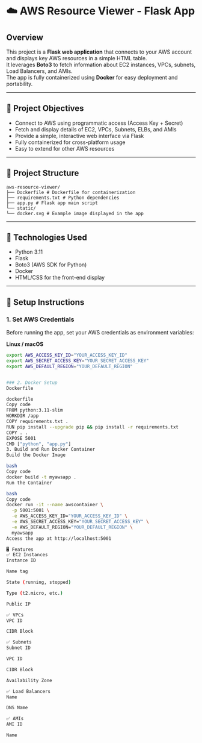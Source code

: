 # ☁️ AWS Resource Viewer - Flask App

## Overview

This project is a **Flask web application** that connects to your AWS account and displays key AWS resources in a simple HTML table.  
It leverages **Boto3** to fetch information about EC2 instances, VPCs, subnets, Load Balancers, and AMIs.  
The app is fully containerized using **Docker** for easy deployment and portability.

---

## 🎯 Project Objectives

- Connect to AWS using programmatic access (Access Key + Secret)
- Fetch and display details of EC2, VPCs, Subnets, ELBs, and AMIs
- Provide a simple, interactive web interface via Flask
- Fully containerized for cross-platform usage
- Easy to extend for other AWS resources

---

## 📁 Project Structure

```
aws-resource-viewer/
├── Dockerfile # Dockerfile for containerization
├── requirements.txt # Python dependencies
├── app.py # Flask app main script
└── static/
└── docker.svg # Example image displayed in the app
```

---

## 🧰 Technologies Used

- Python 3.11
- Flask
- Boto3 (AWS SDK for Python)
- Docker
- HTML/CSS for the front-end display

---

## 🚀 Setup Instructions

### 1. Set AWS Credentials

Before running the app, set your AWS credentials as environment variables:

**Linux / macOS**
```bash
export AWS_ACCESS_KEY_ID="YOUR_ACCESS_KEY_ID"
export AWS_SECRET_ACCESS_KEY="YOUR_SECRET_ACCESS_KEY"
export AWS_DEFAULT_REGION="YOUR_DEFAULT_REGION"


### 2. Docker Setup
Dockerfile

dockerfile
Copy code
FROM python:3.11-slim
WORKDIR /app
COPY requirements.txt .
RUN pip install --upgrade pip && pip install -r requirements.txt
COPY . .
EXPOSE 5001
CMD ["python", "app.py"]
3. Build and Run Docker Container
Build the Docker Image

bash
Copy code
docker build -t myawsapp .
Run the Container

bash
Copy code
docker run -it --name awscontainer \
  -p 5001:5001 \
  -e AWS_ACCESS_KEY_ID="YOUR_ACCESS_KEY_ID" \
  -e AWS_SECRET_ACCESS_KEY="YOUR_SECRET_ACCESS_KEY" \
  -e AWS_DEFAULT_REGION="YOUR_DEFAULT_REGION" \
  myawsapp
Access the app at http://localhost:5001

🖥️ Features
✅ EC2 Instances
Instance ID

Name tag

State (running, stopped)

Type (t2.micro, etc.)

Public IP

✅ VPCs
VPC ID

CIDR Block

✅ Subnets
Subnet ID

VPC ID

CIDR Block

Availability Zone

✅ Load Balancers
Name

DNS Name

✅ AMIs
AMI ID

Name


